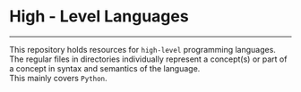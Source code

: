 # High - Level Languages
---

This repository holds resources for `high-level` programming languages.
The regular files in directories individually represent a concept(s) or part of a concept in syntax and semantics of the language.      
This mainly covers `Python`.
